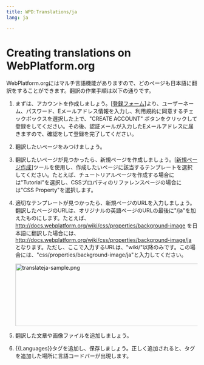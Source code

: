 ```yaml
---
title: WPD:Translations/ja
lang: ja

---
```

<h1><span class="mw-headline" id="Creating_translations_on_WebPlatform.org">Creating translations on WebPlatform.org</span></h1>
<p>WebPlatform.orgにはマルチ言語機能がありますので、どのページも日本語に翻訳をすることができます。翻訳の作業手順は以下の通りです。</p>
<ol>
  <li><p>まずは、アカウントを作成しましょう。[<a rel="nofollow" class="external text" href="http://docs.webplatform.org/w/index.php?title=Special:UserLogin&amp;returnto=WPD%3Atranslations%2Fja&amp;type=signup">登録フォーム</a>]より、ユーザーネーム、パスワード、Eメールアドレス情報を入力し、利用規約に同意するチェックボックスを選択した上で、"CREATE ACCOUNT" ボタンをクリックして登録をしてください。その後、認証メールが入力したEメールアドレスに届きますので、確認をして登録を完了してください。</p></li>
  <li><p>翻訳したいページをみつけましょう。</p></li>
  <li><p>翻訳したいページが見つかったら、新規ページを作成しましょう。[<a rel="nofollow" class="external text" href="http://docs.webplatform.org/wiki/WPD:New_Page">新規ページ作成</a>]ツールを使用し、作成したいページに該当するテンプレートを選択してください。たとえば、チュートリアルページを作成する場合には"Tutorial"を選択し、CSSプロパティのリファレンスページの場合には"CSS Property"を選択します。</p></li>
  <li><p>適切なテンプレートが見つかったら、新規ページのURLを入力しましょう。翻訳したページのURLは、オリジナルの英語ページのURLの最後に"/ja"を加えたものにします。たとえば、<a rel="nofollow" class="external free" href="http://docs.webplatform.org/wiki/css/properties/background-image">http://docs.webplatform.org/wiki/css/properties/background-image</a> を日本語に翻訳した場合には、<a rel="nofollow" class="external free" href="http://docs.webplatform.org/wiki/css/properties/background-image/ja">http://docs.webplatform.org/wiki/css/properties/background-image/ja</a> となります。ただし、ここで入力するURLは、"wiki/"以降のみです。この場合には、"css/properties/background-image/ja"と入力してください。</p><div class="center"><div class="floatnone"><a href="/wiki/File:translateja-sample.png" class="image"><img alt="translateja-sample.png" src="//static.webplatform.org/w/public/f/fe/translateja-sample.png" width="953" height="165" /></a></div></div></li>
  <li><p>翻訳した文章や画像ファイルを追加しましょう。</p></li>
  <li><p>&#123;&#123;Languages&#125;&#125;タグを追加し、保存しましょう。正しく追加されると、タグを追加した場所に言語コードバーが出現します。</p></li></ol>

<!-- 
NewPP limit report
CPU time usage: 0.038 seconds
Real time usage: 1.373 seconds
Preprocessor visited node count: 1/1000000
Preprocessor generated node count: 4/1000000
Post‐expand include size: 0/2097152 bytes
Template argument size: 0/2097152 bytes
Highest expansion depth: 1/40
Expensive parser function count: 0/100
-->

<!-- 
Transclusion expansion time report (%,ms,calls,template)
100.00%    0.000      1 - -total
-->

<!-- Saved in parser cache with key wpwiki:pcache:idhash:11837-0!*!*!*!*!5!*!esi=1 and timestamp 20150731180119 and revision id 101740
 -->
